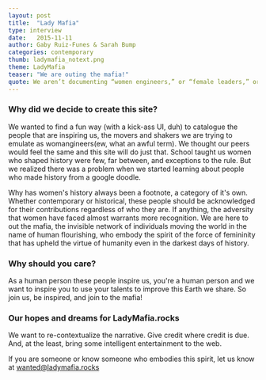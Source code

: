 ```yaml
---
layout: post
title:  "Lady Mafia"
type: interview
date:   2015-11-11
author: Gaby Ruiz-Funes & Sarah Bump
categories: contemporary
thumb: ladymafia_notext.png
theme: LadyMafia
teaser: "We are outing the mafia!"
quote: We aren’t documenting “women engineers,” or “female leaders,” or “girls-who-xyz.” We simply intend to create a catalogue of the awesome ways that humans around us - many who happen to be women - inspire us in their everyday actions. Whether subtle or bold, they are fierce. They are agents of change. They are the LADY MAFIA.
---
```


### Why did we decide to create this site?
We wanted to find a fun way (with a kick-ass UI, duh) to catalogue the people that are inspiring us, the movers and shakers we are trying to emulate as womangineers(ew, what an awful term). We thought our peers would feel the same and this site will do just that. School taught us women who shaped history were few, far between, and exceptions to the rule. But we realized there was a problem when we started learning about people who made history from a google doodle.

Why has women's history always been a footnote, a category of it's own. Whether contemporary or historical, these people should be acknowledged for their contributions regardless of who they are. If anything, the adversity that women have faced almost warrants more recognition. We are here to out the mafia, the invisible network of individuals moving the world in the name of human flourishing, who embody the spirit of the force of femininity that has upheld the virtue of humanity even in the darkest days of history.  


### Why should you care?
As a human person these people inspire us, you're a human person and we want to inspire you to use your talents to improve this Earth we share. So join us, be inspired, and join to the mafia!

### Our hopes and dreams for LadyMafia.rocks
We want to re-contextualize the narrative. Give credit where credit is due. And, at the least, bring some intelligent entertainment to the web.  

If you are someone or know someone who embodies this spirit, let us know at <a href="mailto:wanted@ladymafia.rocks" >wanted@ladymafia.rocks </a>
